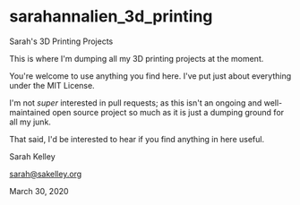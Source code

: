 # sarahannalien_3d_printing
Sarah's 3D Printing Projects

This is where I'm dumping all my 3D printing projects
at the moment.

You're welcome to use anything you find here.
I've put just about everything under the MIT License.

I'm not *super* interested in pull requests;
as this isn't an ongoing and well-maintained open source project so much
as it is just a dumping ground for all my junk.

That said, I'd be interested to hear if you find
anything in here useful.



Sarah Kelley

sarah@sakelley.org

March 30, 2020
